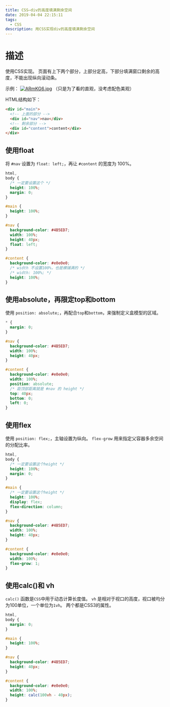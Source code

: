 ```yaml
---
title: CSS—div的高度填满剩余空间
date: 2019-04-04 22:15:11
tags:
  - CSS
description: 用CSS实现div的高度填满剩余空间
---
```


# 描述

使用CSS实现。
页面有上下两个部分，上部分定高，下部分填满窗口剩余的高度，不能出现纵向滚动条。

示例：
[![ARmKG6.jpg](https://s2.ax1x.com/2019/04/04/ARmKG6.jpg)](https://imgchr.com/i/ARmKG6)
（只是为了看的直观，没考虑配色美观）

HTML结构如下：
```html
<div id="main">
  <!-- 上面的部分 -->
  <div id="nav">nav</div>
  <!-- 剩余部分 -->
  <div id="content">content</div>
</div>
```

## 使用float

将 `#nav` 设置为 `float: left;`，再让 `#content` 的宽度为 100%。

```css
html,
body {
  /* 一定要设置这个 */
  height: 100%;
  margin: 0;
}

#main {
  height: 100%;
}

#nav {
  background-color: #4B5ED7;
  width: 100%;
  height: 40px;
  float: left;
}

#content {
  background-color: #e0e0e0;
  /* width 不设置100%，也是横铺满的 */
  /* width: 100%; */ 
  height: 100%;
}
```

## 使用absolute，再限定top和bottom

使用 `position: absolute;`，再配合`top`和`bottom`，来强制定义盒模型的区域。

```css
* {
  margin: 0;
}

#nav {
  background-color: #4B5ED7;
  width: 100%;
  height: 40px;
}

#content {
  background-color: #e0e0e0;
  width: 100%;
  position: absolute;
  /* 距顶部距离就是 #nav 的 height */
  top: 40px;
  bottom: 0;
  left: 0;
}
```

## 使用flex

使用 `position: flex;`，主轴设置为纵向。
`flex-grow` 用来指定父容器多余空间的分配比率。

```css
html,
body {
  /* 一定要设置这个height */
  height: 100%;
  margin: 0;
}

#main {
  /* 一定要设置这个height */
  height: 100%;
  display: flex;
  flex-direction: column;
}

#nav {
  background-color: #4B5ED7;
  width: 100%;
  height: 40px;
}

#content {
  background-color: #e0e0e0;
  width: 100%;
  flex-grow: 1;
}
```

## 使用calc()和 vh

`calc()` 函数是`CSS`中用于动态计算长度值。
`vh` 是相对于视口的高度，视口被均分为100单位，一个单位为`1vh`。
两个都是CSS3的属性。

```css
html,
body {
  margin: 0;
}

#main {
  height: 100%;
}

#nav {
  background-color: #4B5ED7;
  height: 40px;
}

#content {
  background-color: #e0e0e0;
  width: 100%;
  height: calc(100vh - 40px);
}
```